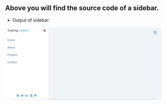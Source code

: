 ## Above you will find the source code of a sidebar.

- Output of sidebar:

![output](./output2.png)
